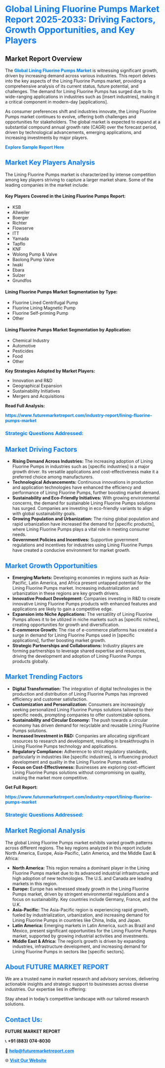 <h1 style="color: #007BFF;">Global Lining Fluorine Pumps Market Report 2025-2033: Driving Factors, Growth Opportunities, and Key Players</h1>

<section id="overview">
<h2>Market Report Overview</h2>
<p>The <a href="https://www.futuremarketreport.com/industry-report/lining-fluorine-pumps-market" style="color: #007BFF; text-decoration: none;"><strong>Global Lining Fluorine Pumps Market</strong></a> is witnessing significant growth, driven by increasing demand across various industries. This report delves into the key aspects of the Lining Fluorine Pumps market, providing a comprehensive analysis of its current status, future potential, and challenges. The demand for Lining Fluorine Pumps has surged due to its wide-ranging applications in industries such as [insert industries], making it a critical component in modern-day [applications].</p>
<p>As consumer preferences shift and industries innovate, the Lining Fluorine Pumps market continues to evolve, offering both challenges and opportunities for stakeholders. The global market is expected to expand at a substantial compound annual growth rate (CAGR) over the forecast period, driven by technological advancements, emerging applications, and increasing investments by major players.</p>
</section>

<section id="overview">
<p><a href="https://www.futuremarketreport.com/request-sample/reportId=92856" style="color: #007BFF; text-decoration: none;"><strong>Explore Sample Report Here</strong></a></p>
</section>

<section id="key-players">
<h2 style="color: #007BFF;">Market Key Players Analysis</h2>
<p>The Lining Fluorine Pumps market is characterized by intense competition among key players striving to capture a larger market share. Some of the leading companies in the market include:</p>
<h4>Key Players Covered in the Lining Fluorine Pumps Report:</h4>
<ul><li>KSB</li><li>Allweiler</li><li>Boerger</li><li>Richter</li><li>Flowserve</li><li>ITT</li><li>Yamada</li><li>Tapflo</li><li>KNF</li><li>Wolong Pump &amp; Valve</li><li>Baolong Pump Valve</li><li>Iwaki</li><li>Ebara</li><li>Sulzer</li><li>Grundfos</li></ul>
<h4>Lining Fluorine Pumps Market Segmentation by Type:</h4>
<ul><li>Fluorine Lined Centrifugal Pump</li><li>Fluorine Lining Magnetic Pump</li><li>Fluorine Self-priming Pump</li><li>Other</li></ul>

<h4>Lining Fluorine Pumps Market Segmentation by Application:</h4>
<ul><li>Chemical Industry</li><li>Automotive</li><li>Pesticides</li><li>Food</li><li>Other</li></ul>
<p><strong>Key Strategies Adopted by Market Players:</strong></p>
<ul>
<li>Innovation and R&D</li>
<li>Geographical Expansion</li>
<li>Sustainability Initiatives</li>
<li>Mergers and Acquisitions</li>
</ul>
</section>

<section>
<p><strong>Read Full Analysis: </strong></p><a href="https://www.futuremarketreport.com/industry-report/lining-fluorine-pumps-market" style="color: #007BFF; text-decoration: none;"><strong>https://www.futuremarketreport.com/industry-report/lining-fluorine-pumps-market</strong></a>
<h3 style="color: #007BFF;">Strategic Questions Addressed:</h3>
</section>

<section id="driving-factors">
<h2 style="color: #007BFF;">Market Driving Factors</h2>
<ul>
<li><strong>Rising Demand Across Industries:</strong> The increasing adoption of Lining Fluorine Pumps in industries such as [specific industries] is a major growth driver. Its versatile applications and cost-effectiveness make it a preferred choice among manufacturers.</li>
<li><strong>Technological Advancements:</strong> Continuous innovations in production and application technologies have enhanced the efficiency and performance of Lining Fluorine Pumps, further boosting market demand.</li>
<li><strong>Sustainability and Eco-Friendly Initiatives:</strong> With growing environmental concerns, the demand for sustainable Lining Fluorine Pumps solutions has surged. Companies are investing in eco-friendly variants to align with global sustainability goals.</li>
<li><strong>Growing Population and Urbanization:</strong> The rising global population and rapid urbanization have increased the demand for [specific products], where Lining Fluorine Pumps plays a vital role in meeting consumer needs.</li>
<li><strong>Government Policies and Incentives:</strong> Supportive government regulations and incentives for industries using Lining Fluorine Pumps have created a conducive environment for market growth.</li>
</ul>
</section>

<section id="growth-opportunities">
<h2 style="color: #007BFF;">Market Growth Opportunities</h2>
<ul>
<li><strong>Emerging Markets:</strong> Developing economies in regions such as Asia-Pacific, Latin America, and Africa present untapped potential for the Lining Fluorine Pumps market. Increasing industrialization and urbanization in these regions are key growth drivers.</li>
<li><strong>Innovative Product Development:</strong> Companies investing in R&D to create innovative Lining Fluorine Pumps products with enhanced features and applications are likely to gain a competitive edge.</li>
<li><strong>Expansion into Niche Applications:</strong> The versatility of Lining Fluorine Pumps allows it to be utilized in niche markets such as [specific niches], creating opportunities for growth and diversification.</li>
<li><strong>E-commerce Growth:</strong> The rise of e-commerce platforms has created a surge in demand for Lining Fluorine Pumps used in [specific applications], further boosting market growth.</li>
<li><strong>Strategic Partnerships and Collaborations:</strong> Industry players are forming partnerships to leverage shared expertise and resources, driving the development and adoption of Lining Fluorine Pumps products globally.</li>
</ul>
</section>

<section id="trending-factors">
<h2 style="color: #007BFF;">Market Trending Factors</h2>
<ul>
<li><strong>Digital Transformation:</strong> The integration of digital technologies in the production and distribution of Lining Fluorine Pumps has improved efficiency and customer satisfaction.</li>
<li><strong>Customization and Personalization:</strong> Consumers are increasingly seeking personalized Lining Fluorine Pumps solutions tailored to their specific needs, prompting companies to offer customizable options.</li>
<li><strong>Sustainability and Circular Economy:</strong> The push towards a circular economy has driven demand for recyclable and reusable Lining Fluorine Pumps solutions.</li>
<li><strong>Increased Investment in R&D:</strong> Companies are allocating significant resources to research and development, resulting in breakthroughs in Lining Fluorine Pumps technology and applications.</li>
<li><strong>Regulatory Compliance:</strong> Adherence to strict regulatory standards, particularly in industries like [specific industries], is influencing product development and quality in the Lining Fluorine Pumps market.</li>
<li><strong>Focus on Cost-Effectiveness:</strong> Businesses are exploring cost-efficient Lining Fluorine Pumps solutions without compromising on quality, making the market more competitive.</li>
</ul>
</section>

<section>
<p><strong>Get Full Report: </strong></p><a href="https://www.futuremarketreport.com/industry-report/lining-fluorine-pumps-market" style="color: #007BFF; text-decoration: none;"><strong>https://www.futuremarketreport.com/industry-report/lining-fluorine-pumps-market</strong></a>
<h3 style="color: #007BFF;">Strategic Questions Addressed:</h3>
</section>


<section id="regional-analysis">
<h2 style="color: #007BFF;">Market Regional Analysis</h2>
<p>The global Lining Fluorine Pumps market exhibits varied growth patterns across different regions. The key regions analyzed in this report include North America, Europe, Asia-Pacific, Latin America, and the Middle East & Africa:</p>
<ul>
<li><strong>North America:</strong> This region remains a dominant player in the Lining Fluorine Pumps market due to its advanced industrial infrastructure and high adoption of new technologies. The U.S. and Canada are leading markets in this region.</li>
<li><strong>Europe:</strong> Europe has witnessed steady growth in the Lining Fluorine Pumps market, driven by stringent environmental regulations and a focus on sustainability. Key countries include Germany, France, and the U.K.</li>
<li><strong>Asia-Pacific:</strong> The Asia-Pacific region is experiencing rapid growth, fueled by industrialization, urbanization, and increasing demand for Lining Fluorine Pumps in countries like China, India, and Japan.</li>
<li><strong>Latin America:</strong> Emerging markets in Latin America, such as Brazil and Mexico, present significant opportunities for the Lining Fluorine Pumps market, supported by growing industrial activities and investments.</li>
<li><strong>Middle East & Africa:</strong> The region’s growth is driven by expanding industries, infrastructure development, and increasing demand for Lining Fluorine Pumps in sectors like [specific sectors].</li>
</ul>
</section>

<footer>
<h2 style="color: #007BFF;">About FUTURE MARKET REPORT</h2>
<p>We are a trusted name in market research and advisory services, delivering actionable insights and strategic support to businesses across diverse industries. Our expertise lies in offering:</p>

<p>Stay ahead in today’s competitive landscape with our tailored research solutions.</p>

<h2 style="color: #007BFF;">Contact Us:</h2>
<p><strong>FUTURE MARKET REPORT</strong></p>
<p>📞 <strong>+91 (883) 074-8030</strong></p>
<p>📧 <strong><a href="mailto:help@futuremarketreport.com" style="color: #007BFF;">help@futuremarketreport.com</a></strong></p>
<p>🌐 <strong><a href="https://www.futuremarketreport.com/" style="color: #007BFF;">Visit Our Website</a></strong></p>
</footer>